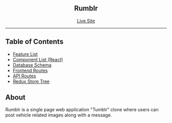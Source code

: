 <div align="center">
  <h2>Rumblr</h2>

[Live Site](https://rumblr-app.herokuapp.com/)

</div>

---

## Table of Contents

- [Feature List](#feature_list)
- [Component List (React)](#component_list)
- [Database Schema](#database_schema)
- [Frontend Routes](#front_end_routes)
- [API Routes](#api_routes)
- [Redux Store Tree](#redux_store_tree)

## About

<p>Rumblr is a single page web application "Tumblr" clone where users can post vehicle related images along with a message.</p>

<br />
<!-- 
[![Product Name Screen Shot][login-screenshot]](https://rumblr-solo-project.herokuapp.com/)

[![Product Name Screen Shot][home-page-screenshot]](https://rumblr-solo-project.herokuapp.com/) -->

### Technologies Used

<p>
 <h3>Back-end:</h3>
 <ul>
 <li>Sequelize</li>
 <li>Express</li>
 </ul>
 <br/>
 <h3>Front-end:</h3>
 <ul>
 <li>React</li>
 <li>Redux</li>
 <li>AWS S3</li>
 </ul>
</p>

### Usage

In order to launch Rumblr please utilize the following:

1.  cd backend/ and create a .env based off .env.example. Fill in the newly created .env file with your PSQL user and database credentials.

2.  In the backend/ folder run the following command to create,migrate, and seed the database.

    > 1. npx dotenv sequelize db:create && npx dotenv sequelize db:migrate && npx dotenv sequelize db:seed:all

3.  Run the following two commands from the root folder each on seperate terminal windows:

    > 1. cd backend && npm start
    > 2. cd frontend && npm start

4.  Navigate to http://localhost:3000/ to interact with the Rumblr app!

---

## Feature List

---

## Component List

---

## Database Schema

---

## Frontend Routes

---

## API Routes

---

## Redux Store Tree

---

## Contact

<p>name: Mustafa Mousa</p>
<p>email: contact@mustafamousa.com</p>
<ul>
 <a href="http://mustafaomousa.github.io/">Portfolio</a>
 <a href="https://www.linkedin.com/in/mustafa-mousa-8b8053157/">LinkedIn</a>
</ul>

[login-screenshot]: images/login-screenshot.png
[home-page-screenshot]: images/home-page-screenshot.png
